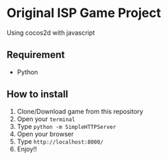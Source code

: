 # Original ISP Game Project
Using cocos2d with javascript
## Requirement
* Python

## How to install
1. Clone/Download game from this repository
2. Open your `terminal`
3. Type `python -m SimpleHTTPServer`
4. Open your browser
5. Type `http://localhost:8000/`
6. Enjoy!!
